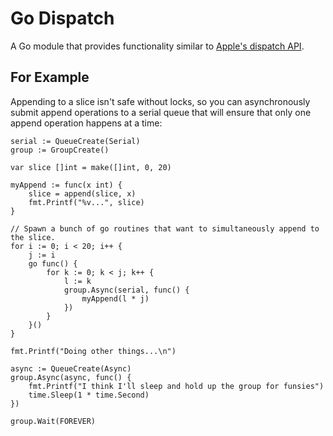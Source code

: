 # Go Dispatch

A Go module that provides functionality similar to [Apple's dispatch API](https://developer.apple.com/documentation/dispatch?language=objc).

## For Example

Appending to a slice isn't safe without locks, so you can asynchronously submit append
operations to a serial queue that will ensure that only one append operation happens at
a time:

```
serial := QueueCreate(Serial)
group := GroupCreate()

var slice []int = make([]int, 0, 20)

myAppend := func(x int) {
	slice = append(slice, x)
	fmt.Printf("%v...", slice)
}

// Spawn a bunch of go routines that want to simultaneously append to the slice.
for i := 0; i < 20; i++ {
	j := i
	go func() {
		for k := 0; k < j; k++ {
			l := k
			group.Async(serial, func() {
				myAppend(l * j)
			})
		}
	}()
}

fmt.Printf("Doing other things...\n")

async := QueueCreate(Async)
group.Async(async, func() {
	fmt.Printf("I think I'll sleep and hold up the group for funsies")
	time.Sleep(1 * time.Second)
})

group.Wait(FOREVER)

```
